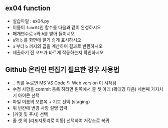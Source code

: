 ## ex04 function<br>
* 실습파일 : ex04.py
* 이름이 `func04`인 함수를 다음과 같이 완성하시오
* 매개변수로 `a`와 `b`를 받아 들이시오
* `a`와 `b` 를 화면에 알기 쉽게 표시하시오
* `a` 부터 `b` 까지의 곱을 계산하여 결과로 반환하시오
* 제출하기 전 코드가 바르게 작동하는지 확인하시오

## Github 온라인 편집기 필요한 경우 사용법
* <kbd>.</kbd> 키를 누르면 MS VS Code 의 Web version 이 시작됨
* 수정 사항을 commit 등록 하려면 왼쪽에서 줄 셋 아래 (확대경 다음) 세번째 가지치기 아이콘 선택
* 파일 이름의 오른쪽 + 기호 선택 (staging)
* 위 빈칸에 변경 사항 설명 입력
* [커밋 및 푸시] 선택
* 줄 셋 의 [리포지토리로 이동] 선택하여 저장소로 복귀
